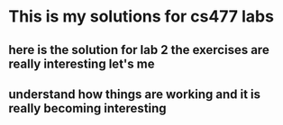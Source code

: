# This is my solutions for cs477 labs
##  here is the solution for lab 2 the exercises are really interesting let's me
##  understand how things are working and it is really becoming interesting